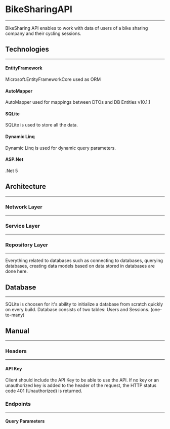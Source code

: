 # BikeSharingAPI
 ---
BikeSharing API enables to work with data of users of a bike sharing company and their cycling sessions.
## Technologies
---
#### EntityFramework
Microsoft.EntityFrameworkCore used as ORM
#### AutoMapper
AutoMapper used for mappings between DTOs and DB Entities v10.1.1
#### SQLite
SQLite is used to store all the data.
#### Dynamic Linq
Dynamic Linq is used for dynamic query parameters.
#### ASP.​Net
.Net 5
## Architecture
---
### Network Layer
---

### Service Layer
---
### Repository Layer
---
Everything related to databases such as connecting to databases, querying databases, creating data models based on data stored in databases are done here.
## Database
---
SQLite is choosen for it's ability to initialize a database from scratch quickly on every build. Database consists of two tables: Users and Sessions. (one-to-many)
## Manual
---
### Headers
---
#### API Key 
Client should include the API Key to be able to use the API. If no key or an unauthorized key is added to the header of the request, the HTTP status code 401 (Unauthorized) is returned.
### Endpoints
---
#### Query Parameters
